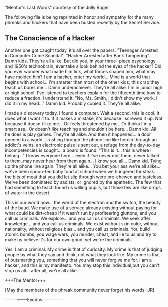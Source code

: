 "Mentor's Last Words"                  courtesy of the Jolly Roger

The following file is being reprinted in honor and sympathy for the many
phreaks and hackers that have been busted recently by the Secret Service.

## The Conscience of a Hacker

Another one got caught today, it's all over the papers.  "Teenager
Arrested in Computer Crime Scandal", "Hacker Arrested after Bank
Tampering"... Damn kids.  They're all alike. But did you, in your three-
piece psychology and 1950's technobrain, ever take a look behind the
eyes of the hacker?  Did you ever wonder what made him tick, what forces
shaped him, what may have molded him? I am a hacker, enter my world...
Mine is a world that begins with school... I'm smarter than most of the
other kids, this crap they teach us bores me...  Damn underachiever.
They're all alike. I'm in junior high or high school.  I've listened to
teachers explain for the fifteenth time how to reduce a fraction.
I understand it.  "No, Ms. Smith, I didn't show my work.  I did it in
my head..." Damn kid.  Probably copied it.  They're all alike.

I made a discovery today.  I found a computer.  Wait a second, this is
cool.  It does what I want it to.  If it makes a mistake, it's because I
screwed it up.  Not because it doesn't like me...  Or feels threatened by
me.. Or thinks I'm a smart ass.. Or doesn't like teaching and shouldn't be
here... Damn kid.  All he does is play games.  They're all alike. And then
it happened... a door opened to a world... rushing through the phone line
like heroin through an addict's veins, an electronic pulse is sent out,
a refuge from the day-to-day incompetencies is sought... a board is found.
"This is it... this is where I belong..." I know everyone here... even
if I've never met them, never talked to them, may never hear from them
again... I know you all... Damn kid.  Tying up the phone line again.
They're all alike... You bet your ass we're all alike... we've been
spoon-fed baby food at school when we hungered for steak... the bits of
meat that you did let slip through were pre-chewed and tasteless. 
We've been dominated by sadists, or ignored by the apathetic.  The few
that had something to teach found us willing pupils, but those few are
like drops of water in the desert.

This is our world now... the world of the electron and the switch, the
beauty of the baud.  We make use of a service already existing without
paying for what could be dirt-cheap if it wasn't run by profiteering
gluttons, and you call us criminals.  We explore... and you call us
criminals.  We seek after knowledge... and you call us criminals.  We
exist without skin color, without nationality, without religious bias...
and you call us criminals. You build atomic bombs, you wage wars, you
murder, cheat, and lie to us and try to make us believe it's for our
own good, yet we're the criminals.

Yes, I am a criminal.  My crime is that of curiosity.  My crime is
that of judging people by what they say and think, not what they look like.
My crime is that of outsmarting you, something that you will never
forgive me for. I am a hacker, and this is my manifesto.  You may stop
this individual,but you can't stop us all... after all, we're all alike.

+++The Mentor+++

[May the members of the phreak community never forget his words -JR]

-----------Exodus-----------
